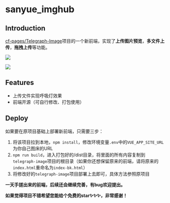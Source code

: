 # sanyue_imghub

## Introduction

[cf-pages/Telegraph-Image](https://github.com/cf-pages/Telegraph-Image)项目的一个新前端，实现了**上传图片预览**，**多文件上传**，**拖拽上传**等功能。

![](https://alist.sanyue.site/d/imgbed/202407161134238.png)

![](https://alist.sanyue.site/d/imgbed/202407161135159.png)

## Features

- 上传文件实现呼吸灯效果
- 前端开源（可自行修改、打包使用）

## Deploy

如果要在原项目基础上部署新前端，只需要三步：

1. 将该项目拉到本地，`npm install`，修改环境变量`.env`中的`VUE_APP_SITE_URL`为你自己图床的URL
2. `npm run build`，进入打包好的/dist目录，将里面的所有内容复制到`telegraph-image`项目的根目录（如果你还想保留原来的前端，请将原来的`index.html`重命名为`index-bk.html`）
3. 将修改好的`telegraph-image`项目部署上去即可，具体方法参照原项目

**一天手搓出来的前端，后续还会继续完善，有bug欢迎提出。**

**如果觉得项目不错希望您能给个免费的star✨✨✨，非常感谢！**

